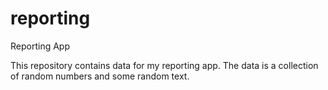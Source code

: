 # reporting
Reporting App

This repository contains data for my reporting app. The data is a collection of random numbers and some random text. 
